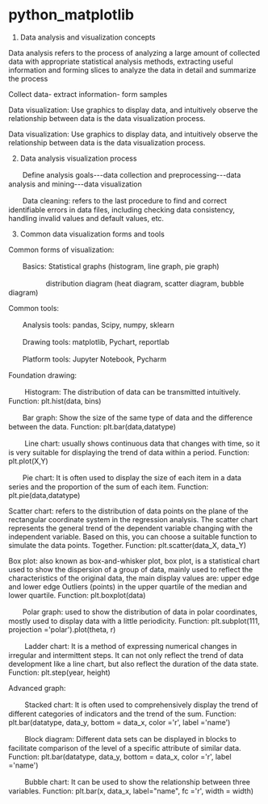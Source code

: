 # python_matplotlib
1. Data analysis and visualization concepts

Data analysis refers to the process of analyzing a large amount of collected data with appropriate statistical analysis methods, extracting useful information and forming slices to analyze the data in detail and summarize the process

Collect data-  extract information- form samples

Data visualization: Use graphics to display data, and intuitively observe the relationship between data is the data visualization process.

Data visualization: Use graphics to display data, and intuitively observe the relationship between data is the data visualization process.

2. Data analysis visualization process

　　Define analysis goals---data collection and preprocessing---data analysis and mining---data visualization

　　Data cleaning: refers to the last procedure to find and correct identifiable errors in data files, including checking data consistency, handling invalid values and default values, etc.
 
3. Common data visualization forms and tools

Common forms of visualization:

　　Basics: Statistical graphs (histogram, line graph, pie graph)

　　　　　 distribution diagram (heat diagram, scatter diagram, bubble diagram)
     
     
 Common tools:

　　Analysis tools: pandas, Scipy, numpy, sklearn

　　Drawing tools: matplotlib, Pychart, reportlab

　　Platform tools: Jupyter Notebook, Pycharm
  
  
Foundation drawing:

　　 Histogram: The distribution of data can be transmitted intuitively. Function: plt.hist(data, bins)

　　Bar graph: Show the size of the same type of data and the difference between the data. Function: plt.bar(data,datatype)

　　 Line chart: usually shows continuous data that changes with time, so it is very suitable for displaying the trend of data within a period. Function: plt.plot(X,Y)

　　Pie chart: It is often used to display the size of each item in a data series and the proportion of the sum of each item. Function: plt.pie(data,datatype)

Scatter chart: refers to the distribution of data points on the plane of the rectangular coordinate system in the regression analysis. The scatter chart represents the general trend of the dependent variable changing with the independent variable. Based on this, you can choose a suitable function to simulate the data points. Together. Function: plt.scatter(data_X, data_Y)

Box plot: also known as box-and-whisker plot, box plot, is a statistical chart used to show the dispersion of a group of data, mainly used to reflect the characteristics of the original data, the main display values ​​are: upper edge and lower edge Outliers (points) in the upper quartile of the median and lower quartile. Function: plt.boxplot(data)

　　Polar graph: used to show the distribution of data in polar coordinates, mostly used to display data with a little periodicity. Function: plt.subplot(111, projection ='polar').plot(theta, r)

　　 Ladder chart: It is a method of expressing numerical changes in irregular and intermittent steps. It can not only reflect the trend of data development like a line chart, but also reflect the duration of the data state. Function: plt.step(year, height)

Advanced graph:

　　 Stacked chart: It is often used to comprehensively display the trend of different categories of indicators and the trend of the sum. Function: plt.bar(datatype, data_y, bottom = data_x, color ='r', label ='name')

　　 Block diagram: Different data sets can be displayed in blocks to facilitate comparison of the level of a specific attribute of similar data. Function: plt.bar(datatype, data_y, bottom = data_x, color ='r', label ='name')

　　 Bubble chart: It can be used to show the relationship between three variables. Function: plt.bar(x, data_x, label="name", fc ='r', width = width)
